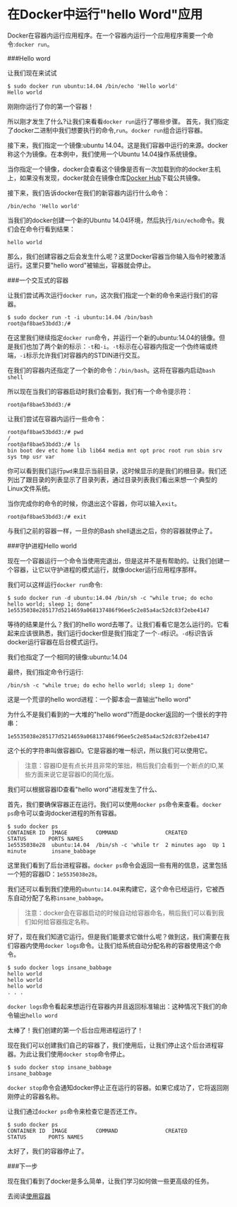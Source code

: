 在Docker中运行"hello Word"应用
===

Docker在容器内运行应用程序。在一个容器内运行一个应用程序需要一个命令:`docker run`。

###Hello word

让我们现在来试试

	$ sudo docker run ubuntu:14.04 /bin/echo 'Hello world'
	Hello world

刚刚你运行了你的第一个容器！

所以刚才发生了什么?让我们来看看`docker run`运行了哪些步骤。
首先，我们指定了docker二进制中我们想要执行的命令,`run`。`docker run`组合运行容器。

接下来，我们指定一个镜像:ubuntu 14.04。这是我们容器中运行的来源。docker称这个为镜像。在本例中，我们使用一个Ubuntu 14.04操作系统镜像。

当你指定一个镜像，docker会查看这个镜像是否有一次加载到你的docker主机上，如果没有发现，docker就会在镜像仓库[Docker Hub](https://hub.docker.com/)下载公共镜像。

接下来，我们告诉docker在我们的新容器内运行什么命令：

	/bin/echo 'Hello world'

当我们的docker创建一个新的Ubuntu 14.04环境，然后执行`/bin/echo`命令。我们会在命令行看到结果：

	hello world

那么，我们创建容器之后会发生什么呢？这里Docker容器当你输入指令时被激活运行。这里只要"hello word"被输出，容器就会停止。

###一个交互式的容器

让我们尝试再次运行`docker run`，这次我们指定一个新的命令来运行我们的容器。

	$ sudo docker run -t -i ubuntu:14.04 /bin/bash
	root@af8bae53bdd3:/#

在这里我们继续指定`docker run`命令，并运行一个新的ubuntu:14.04的镜像。但是我们也加了两个新的标示：`-t`和`-i`。`-t`标示在心容器内指定一个伪终端或终端，`-i`标示允许我们对容器内的STDIN进行交互。

在我们的容器内还指定了一个新的命令：`/bin/bash`。这将在容器内启动`bash shell`

所以现在当我们的容器启动时我们会看到，我们有一个命令提示符：

	root@af8bae53bdd3:/#

让我们尝试在容器内运行一些命令：

	root@af8bae53bdd3:/# pwd
	/
	root@af8bae53bdd3:/# ls
	bin boot dev etc home lib lib64 media mnt opt proc root run sbin srv sys tmp usr var

你可以看到我们运行`pwd`来显示当前目录，这时候显示的是我们的根目录。我们还列出了跟目录的列表显示了目录列表，通过目录列表我们看出来想一个典型的Linux文件系统。

当你完成你的命令的时候，你退出这个容器，你可以输入`exit`。

	root@af8bae53bdd3:/# exit

与我们之前的容器一样，一旦你的Bash shell退出之后，你的容器就停止了。


###守护进程Hello world

现在一个容器运行一个命令当使用完退出，但是这并不是有帮助的。让我们创建一个容器，让它以守护进程的模式运行，就像docker运行应用程序那样。

我们可以这样运行`docker run`命令:

	$ sudo docker run -d ubuntu:14.04 /bin/sh -c "while true; do echo hello world; sleep 1; done"
	1e5535038e285177d5214659a068137486f96ee5c2e85a4ac52dc83f2ebe4147

等待的结果是什么？我们的hello word去哪了。让我们看看它是怎么运行的。它看起来应该很熟悉，我们运行docker但是我们指定了一个`-d`标识。`-d`标识告诉docker运行容器在后台模式运行。

我们也指定了一个相同的镜像:ubuntu:14.04

最终，我们指定命令行运行:

	/bin/sh -c "while true; do echo hello world; sleep 1; done"

这是一个荒谬的hello word进程：一个脚本会一直输出"hello word"

为什么不是我们看到的一大堆的"hello word"?而是docker返回的一个很长的字符串：

	1e5535038e285177d5214659a068137486f96ee5c2e85a4ac52dc83f2ebe4147

这个长的字符串叫做容器ID。它是容器的唯一标识，所以我们可以使用它。

>注意：容器ID是有点长并且非常的笨拙，稍后我们会看到一个断点的ID,某些方面来说它是容器ID的简化版。

我们可以根据容器ID查看"hello word"进程发生了什么、

首先，我们要确保容器正在运行。我们可以使用`docker ps`命令来查看。`docker ps`命令可以查询docker进程的所有容器。

	$ sudo docker ps
	CONTAINER ID  IMAGE         COMMAND               CREATED        STATUS       PORTS NAMES
	1e5535038e28  ubuntu:14.04  /bin/sh -c 'while tr  2 minutes ago  Up 1 minute        insane_babbage

这里我们看到了后台进程容器。`docker ps`命令会返回一些有用的信息，这里包括一个短的容器ID：`1e5535038e28`。

我们还可以看到我们使用的`ubuntu:14.04`来构建它，这个命令已经运行，它被西东自动分配了名称`insane_babbage`。

>注意：docker会在容器启动的时候自动给容器命名，稍后我们可以看到我们如何给容器指定名称。

好了，现在我们知道它运行。但是我们能要求它做什么呢？做到这，我们需要在我们容器内使用`docker logs`命令。让我们给系统自动分配名称的容器使用这个命令。

	$ sudo docker logs insane_babbage
	hello world
	hello world
	hello world
	. . .

`docker logs`命令看起来想运行在容器内并且返回标准输出：这种情况下我们的命令输出`hello word`

太棒了！我们创建的第一个后台应用进程运行了！

现在我们可以创建我们自己的容器了，我们使用后，让我们停止这个后台进程容器。为此让我们使用`docker stop`命令停止。

	$ sudo docker stop insane_babbage
	insane_babbage

`docker stop`命令会通知docker停止正在运行的容器。如果它成功了，它将返回刚刚停止的容器名称。

让我们通过`docker ps`命令来检查它是否还工作。

	$ sudo docker ps
	CONTAINER ID  IMAGE         COMMAND               CREATED        STATUS       PORTS NAMES

太好了，我们的容器停止了。

###下一步

现在我们看到了docker是多么简单，让我们学习如何做一些更高级的任务。

去阅读[使用容器](usingdocker.md)



